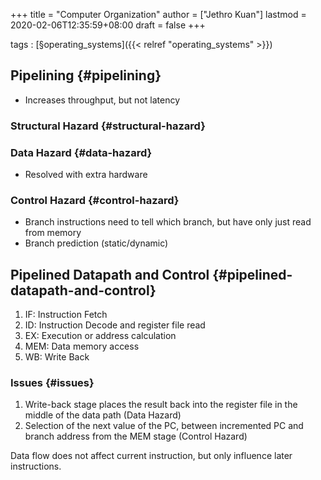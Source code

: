 +++
title = "Computer Organization"
author = ["Jethro Kuan"]
lastmod = 2020-02-06T12:35:59+08:00
draft = false
+++

tags
: [§operating\_systems]({{< relref "operating_systems" >}})


## Pipelining {#pipelining}

-   Increases throughput, but not latency


### Structural Hazard {#structural-hazard}


### Data Hazard {#data-hazard}

-   Resolved with extra hardware


### Control Hazard {#control-hazard}

-   Branch instructions need to tell which branch, but have only just
    read from memory
-   Branch prediction (static/dynamic)


## Pipelined Datapath and Control {#pipelined-datapath-and-control}

1.  IF: Instruction Fetch
2.  ID: Instruction Decode and register file read
3.  EX: Execution or address calculation
4.  MEM: Data memory access
5.  WB: Write Back


### Issues {#issues}

1.  Write-back stage places the result back into the register file in
    the middle of the data path (Data Hazard)
2.  Selection of the next value of the PC, between incremented PC and
    branch address from the MEM stage (Control Hazard)

Data flow does not affect current instruction, but only influence
later instructions.
